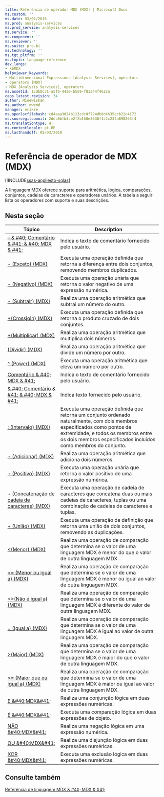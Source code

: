 ```yaml
---
title: Referência de operador MDX (MDX) | Microsoft Docs
ms.custom: ''
ms.date: 03/02/2016
ms.prod: analysis-services
ms.prod_service: analysis-services
ms.service: ''
ms.component: ''
ms.reviewer: ''
ms.suite: pro-bi
ms.technology: ''
ms.tgt_pltfrm: ''
ms.topic: language-reference
dev_langs:
- kbMDX
helpviewer_keywords:
- Multidimensional Expressions [Analysis Services], operators
- operators [MDX]
- MDX [Analysis Services], operators
ms.assetid: 1cdb8c31-a5f6-4430-b509-f81344f4622a
caps.latest.revision: 34
author: Minewiskan
ms.author: owend
manager: erikre
ms.openlocfilehash: cd4aaa3024b113cdc0f724db0d4635ecb22c4172
ms.sourcegitcommit: 2ddc0bfb3ce2f2b160e3638f1c2c237a898263f4
ms.translationtype: HT
ms.contentlocale: pt-BR
ms.lasthandoff: 05/03/2018
---
```

# <a name="mdx-operator-reference-mdx"></a>Referência de operador de MDX (MDX)
[!INCLUDE[ssas-appliesto-sqlas](../includes/ssas-appliesto-sqlas.md)]

  A linguagem MDX oferece suporte para aritmética, lógica, comparações, conjuntos, cadeias de caracteres e operadores unários. A tabela a seguir lista os operadores com suporte e suas descrições.  
  
## <a name="in-this-section"></a>Nesta seção  
  
|Tópico|Description|  
|-----------|-----------------|  
|[– & #40; Comentário & #41; & #40; MDX & #41;](../mdx/comment-mdx-operator-reference.md)|Indica o texto de comentário fornecido pelo usuário.|  
|[- &#40;Exceto&#41; &#40;MDX&#41;](../mdx/except-mdx-operator.md)|Executa uma operação definida que retorna a diferença entre dois conjuntos, removendo membros duplicados.|  
|[- &#40;Negativo&#41; &#40;MDX&#41;](../mdx/negative-mdx.md)|Executa uma operação unária que retorna o valor negativo de uma expressão numérica.|  
|[- &#40;Subtrair&#41; &#40;MDX&#41;](../mdx/subtract-mdx.md)|Realiza uma operação aritmética que subtrai um número do outro.|  
|[&#42;&#40;Crossjoin&#41; &#40;MDX&#41;](../mdx/crossjoin-mdx-operator-reference.md)|Executa uma operação definida que retorna o produto cruzado de dois conjuntos.|  
|[&#42;&#40;Multiplicar&#41; &#40;MDX&#41;](../mdx/multiply-mdx.md)|Realiza uma operação aritmética que multiplica dois números.|  
|[&#40;Dividir&#41; &#40;MDX&#41;](../mdx/divide-mdx-operator-reference.md)|Realiza uma operação aritmética que divide um número por outro.|  
|[^ &#40;Power&#41; &#40;MDX&#41;](../mdx/power-mdx.md)|Executa uma operação aritmética que eleva um número por outro.|  
|[Comentário & #40; MDX & #41;](../mdx/comment-mdx.md)|Indica o texto de comentário fornecido pelo usuário.|  
|[& #40; Comentário & #41; & #40; MDX & #41;](../mdx/comment-mdx-double-slash.md)|Indica texto fornecido pelo usuário.|  
|[: &#40;Intervalo&#41; &#40;MDX&#41;](../mdx/range-mdx.md)|Executa uma operação definida que retorna um conjunto ordenado naturalmente, com dois membros especificados como pontos de extremidade, e todos os membros entre os dois membros especificados incluídos como membros do conjunto.|  
|[+ &#40;Adicionar&#41; &#40;MDX&#41;](../mdx/add-mdx.md)|Realiza uma operação aritmética que adiciona dois números.|  
|[+ &#40;Positivo&#41; &#40;MDX&#41;](../mdx/positive-mdx.md)|Executa uma operação unária que retorna o valor positivo de uma expressão numérica.|  
|[+ &#40;Concatenação de cadeia de caracteres&#41; &#40;MDX&#41;](../mdx/string-concatenation-mdx.md)|Executa uma operação de cadeia de caracteres que concatena duas ou mais cadeias de caracteres, tuplas ou uma combinação de cadeias de caracteres e tuplas.|  
|[+ &#40;União&#41; &#40;MDX&#41;](../mdx/union-mdx-operator-reference.md)|Executa uma operação de definição que retorna uma união de dois conjuntos, removendo as duplicações.|  
|[&#60;&#40;Menor&#41; &#40;MDX&#41;](../mdx/less-than-mdx.md)|Realiza uma operação de comparação que determina se o valor de uma linguagem MDX é menor do que o valor de outra linguagem MDX.|  
|[&#60;= &#40;Menor ou igual a&#41; &#40;MDX&#41;](../mdx/less-than-or-equal-to-mdx.md)|Realiza uma operação de comparação que determina se o valor de uma linguagem MDX é menor ou igual ao valor de outra linguagem MDX.|  
|[&#60;&#62;&#40;Não é igual a&#41; &#40;MDX&#41;](../mdx/not-equal-to-mdx.md)|Realiza uma operação de comparação que determina se o valor de uma linguagem MDX é diferente do valor de outra linguagem MDX.|  
|[= &#40;Igual a&#41; &#40;MDX&#41;](../mdx/equal-to-mdx.md)|Realiza uma operação de comparação que determina se o valor de uma linguagem MDX é igual ao valor de outra linguagem MDX.|  
|[&#62;&#40;Maior&#41; &#40;MDX&#41;](../mdx/greater-than-mdx.md)|Realiza uma operação de comparação que determina se o valor de uma linguagem MDX é maior do que o valor de outra linguagem MDX.|  
|[&#62;= &#40;Maior que ou igual a&#41; &#40;MDX&#41;](../mdx/greater-than-or-equal-to-mdx.md)|Realiza uma operação de comparação que determina se o valor de uma linguagem MDX é maior ou igual ao valor de outra linguagem MDX.|  
|[E &AMP;#40;MDX&AMP;#41;](../mdx/and-mdx.md)|Realiza uma conjunção lógica em duas expressões numéricas.|  
|[É &AMP;#40;MDX&AMP;#41;](../mdx/is-mdx.md)|Executa uma comparação lógica em duas expressões de objeto.|  
|[NÃO &AMP;#40;MDX&AMP;#41;](../mdx/not-mdx.md)|Realiza uma negação lógica em uma expressão numérica.|  
|[OU &AMP;#40;MDX&AMP;#41;](../mdx/or-mdx.md)|Realiza uma disjunção lógica em duas expressões numéricas.|  
|[XOR &AMP;#40;MDX&AMP;#41;](../mdx/xor-mdx.md)|Executa uma exclusão lógica em duas expressões numéricas.|  
  
## <a name="see-also"></a>Consulte também  
 [Referência de linguagem MDX & #40; MDX & #41;](../mdx/mdx-language-reference-mdx.md)  
  
  
